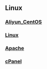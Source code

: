 ## Linux

### [Aliyun_CentOS](./Aliyun_CentOS.html)

### [Linux](./Linux.html)

### [Apache](./Apache.html)

### [cPanel](./cPanel.html)

